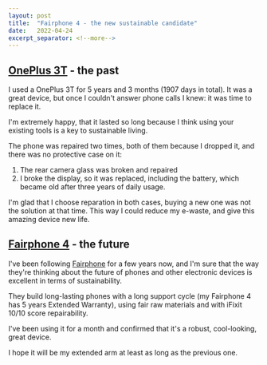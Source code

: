 ```yaml
---
layout: post
title:  "Fairphone 4 - the new sustainable candidate"
date:   2022-04-24
excerpt_separator: <!--more-->
---
```

## [OnePlus 3T](https://www.oneplus.com/global/support/spec/oneplus-3t) - the past

I used a OnePlus 3T for 5 years and 3 months (1907 days in total). It was a great device, but once I couldn't answer phone calls I knew: it was time to replace it. <!--more-->

I'm extremely happy, that it lasted so long because I think using your existing tools is a key to sustainable living.

The phone was repaired two times, both of them because I dropped it, and there was no protective case on it:

1. The rear camera glass was broken and repaired
2. I broke the display, so it was replaced, including the battery, which became old after three years of daily usage.

I'm glad that I choose reparation in both cases, buying a new one was not the solution at that time. This way I could reduce my e-waste, and give this amazing device new life.

## [Fairphone 4](https://shop.fairphone.com/en/buy-fairphone-4) - the future

I've been following [Fairphone](https://www.fairphone.com/en/) for a few years now, and I'm sure that the way they're thinking about the future of phones and other electronic devices is excellent in terms of sustainability.

They build long-lasting phones with a long support cycle (my Fairphone 4 has 5 years Extended Warranty), using fair raw materials and with iFixit 10/10 score repairability.

I've been using it for a month and confirmed that it's a robust, cool-looking, great device.

I hope it will be my extended arm at least as long as the previous one.
